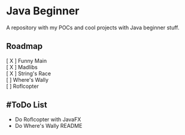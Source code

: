 # Java Beginner    

A repository with my POCs and cool projects with Java beginner stuff.    

## Roadmap    

[ X ] Funny Main   
[ X ] Madlibs     
[ X ] String's Race    
[  ] Where's Wally     
[  ] Roflcopter

## #ToDo List
* Do Roflcopter with JavaFX
* Do Where's Wally README


